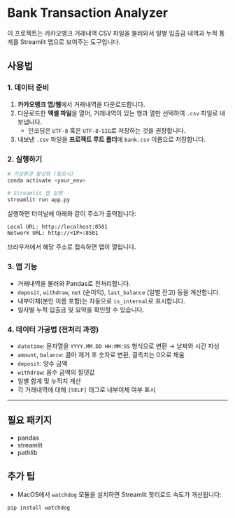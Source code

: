 # Bank Transaction Analyzer

이 프로젝트는 카카오뱅크 거래내역 CSV 파일을 불러와서 일별 입출금 내역과 누적 통계를 Streamlit 앱으로 보여주는 도구입니다.

## 사용법

### 1. 데이터 준비
1. **카카오뱅크 앱/웹**에서 거래내역을 다운로드합니다.  
2. 다운로드한 **엑셀 파일**을 열어, 거래내역이 있는 행과 열만 선택하여 `.csv` 파일로 내보냅니다.  
   - 인코딩은 `UTF-8` 혹은 `UTF-8-SIG`로 저장하는 것을 권장합니다.  
3. 내보낸 `.csv` 파일을 **프로젝트 루트 폴더**에 `bank.csv` 이름으로 저장합니다.  

### 2. 실행하기
```bash
# 가상환경 활성화 (필요시)
conda activate <your_env>

# Streamlit 앱 실행
streamlit run app.py
```

실행하면 터미널에 아래와 같이 주소가 출력됩니다:
```
Local URL: http://localhost:8501
Network URL: http://<IP>:8501
```
브라우저에서 해당 주소로 접속하면 앱이 열립니다.

### 3. 앱 기능
- 거래내역을 불러와 Pandas로 전처리합니다.
- `deposit`, `withdraw`, `net` (순이익), `last_balance` (일별 잔고) 등을 계산합니다.
- 내부이체(본인 이름 포함)는 자동으로 `is_internal`로 표시합니다.
- 일자별 누적 입출금 및 요약을 확인할 수 있습니다.

### 4. 데이터 가공법 (전처리 과정)
- `datetime`: 문자열을 `YYYY.MM.DD HH:MM:SS` 형식으로 변환 → 날짜와 시간 파싱
- `amount`, `balance`: 콤마 제거 후 숫자로 변환, 결측치는 0으로 채움
- `deposit`: 양수 금액
- `withdraw`: 음수 금액의 절댓값
- 일별 합계 및 누적치 계산
- 각 거래내역에 대해 `[SELF]` 태그로 내부이체 여부 표시

---

## 필요 패키지
- pandas
- streamlit
- pathlib

## 추가 팁
- MacOS에서 `watchdog` 모듈을 설치하면 Streamlit 핫리로드 속도가 개선됩니다:
```bash
pip install watchdog
```

